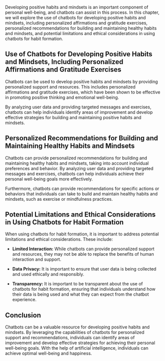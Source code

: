 
Developing positive habits and mindsets is an important component of personal well-being, and chatbots can assist in this process. In this chapter, we will explore the use of chatbots for developing positive habits and mindsets, including personalized affirmations and gratitude exercises, personalized recommendations for building and maintaining healthy habits and mindsets, and potential limitations and ethical considerations in using chatbots for habit formation.

Use of Chatbots for Developing Positive Habits and Mindsets, Including Personalized Affirmations and Gratitude Exercises
------------------------------------------------------------------------------------------------------------------------

Chatbots can be used to develop positive habits and mindsets by providing personalized support and resources. This includes personalized affirmations and gratitude exercises, which have been shown to be effective in promoting positive thinking and emotional well-being.

By analyzing user data and providing targeted messages and exercises, chatbots can help individuals identify areas of improvement and develop effective strategies for building and maintaining positive habits and mindsets.

Personalized Recommendations for Building and Maintaining Healthy Habits and Mindsets
-------------------------------------------------------------------------------------

Chatbots can provide personalized recommendations for building and maintaining healthy habits and mindsets, taking into account individual preferences and behavior. By analyzing user data and providing targeted messages and exercises, chatbots can help individuals achieve their personal well-being goals more effectively.

Furthermore, chatbots can provide recommendations for specific actions or behaviors that individuals can take to build and maintain healthy habits and mindsets, such as exercise or mindfulness practices.

Potential Limitations and Ethical Considerations in Using Chatbots for Habit Formation
--------------------------------------------------------------------------------------

When using chatbots for habit formation, it is important to address potential limitations and ethical considerations. These include:

* **Limited Interaction:** While chatbots can provide personalized support and resources, they may not be able to replace the benefits of human interaction and support.

* **Data Privacy:** It is important to ensure that user data is being collected and used ethically and responsibly.

* **Transparency:** It is important to be transparent about the use of chatbots for habit formation, ensuring that individuals understand how their data is being used and what they can expect from the chatbot experience.

Conclusion
----------

Chatbots can be a valuable resource for developing positive habits and mindsets. By leveraging the capabilities of chatbots for personalized support and recommendations, individuals can identify areas of improvement and develop effective strategies for achieving their personal well-being goals. With the help of artificial intelligence, individuals can achieve optimal well-being and happiness.
